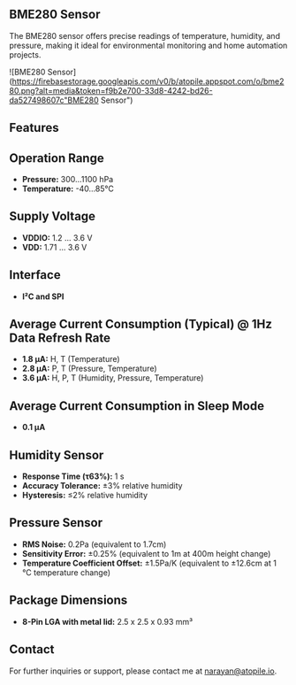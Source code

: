 ## **BME280 Sensor**


The BME280 sensor offers precise readings of temperature, humidity, and pressure, making it ideal for environmental monitoring and home automation projects.

![BME280 Sensor](https://firebasestorage.googleapis.com/v0/b/atopile.appspot.com/o/bme280.png?alt=media&token=f9b2e700-33d8-4242-bd26-da527498607c"BME280 Sensor")


## Features

## Operation Range

- **Pressure:** 300...1100 hPa
- **Temperature:** -40…85°C

## Supply Voltage

- **VDDIO:** 1.2 ... 3.6 V
- **VDD:** 1.71 ... 3.6 V

## Interface

- **I²C and SPI**

## Average Current Consumption (Typical) @ 1Hz Data Refresh Rate

- **1.8 μA:** H, T (Temperature)
- **2.8 μA:** P, T (Pressure, Temperature)
- **3.6 μA:** H, P, T (Humidity, Pressure, Temperature)

## Average Current Consumption in Sleep Mode

- **0.1 μA**

## Humidity Sensor

- **Response Time (τ63%):** 1 s
- **Accuracy Tolerance:** ±3% relative humidity
- **Hysteresis:** ≤2% relative humidity

## Pressure Sensor

- **RMS Noise:** 0.2Pa (equivalent to 1.7cm)
- **Sensitivity Error:** ±0.25% (equivalent to 1m at 400m height change)
- **Temperature Coefficient Offset:** ±1.5Pa/K (equivalent to ±12.6cm at 1 °C temperature change)


## Package Dimensions

- **8-Pin LGA with metal lid:** 2.5 x 2.5 x 0.93 mm³


## Contact
For further inquiries or support, please contact me at narayan@atopile.io.
